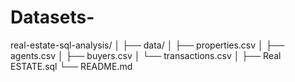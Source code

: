 # Datasets-
real-estate-sql-analysis/
│
├── data/
│   ├── properties.csv
│   ├── agents.csv
│   ├── buyers.csv
│   └── transactions.csv
│
├── Real ESTATE.sql
└── README.md
